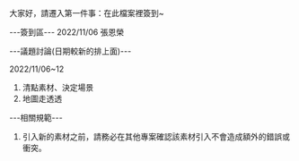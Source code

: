 大家好，請遷入第一件事：在此檔案裡簽到~

---簽到區---
2022/11/06 張恩榮

---議題討論(日期較新的排上面)---

2022/11/06~12
1. 清點素材、決定場景
2. 地圖走透透

---相關規範---
1. 引入新的素材之前，請務必在其他專案確認該素材引入不會造成額外的錯誤或衝突。